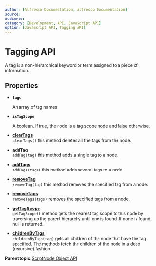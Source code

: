 ```yaml
---
author: [Alfresco Documentation, Alfresco Documentation]
source: 
audience: 
category: [Development, API, JavaScript API]
option: [JavaScript API, Tagging API]
---
```


# Tagging API

A tag is a non-hierarchical keyword or term assigned to a piece of information.

## Properties

-   **`tags`**

    An array of tag names

-   **`isTagScope`**

    A boolean. If true, the node is a tag scope node and false otherwise.


-   **[clearTags](../references/API-JS-ScriptNode-Tagging-clearTags.md)**  
`clearTags()` this method deletes all the tags from the node.
-   **[addTag](../references/API-JS-ScriptNode-Tagging-addTag.md)**  
`addTag(tag)` this method adds a single tag to a node.
-   **[addTags](../references/API-JS-ScriptNode-Tagging-addTags.md)**  
`addTags(tags)` this method adds several tags to a node.
-   **[removeTag](../references/API-JS-ScriptNode-Tagging-removeTag.md)**  
`removeTag(tag)` this method removes the specified tag from a node.
-   **[removeTags](../references/API-JS-ScriptNode-Tagging-removeTags.md)**  
`removeTags(tags)` removes the specified tags from a node.
-   **[getTagScope](../references/API-JS-ScriptNode-Tagging-getTagScope.md)**  
`getTagScope()` method gets the nearest tag scope to this node by traversing up the parent hierarchy until one is found. If none is found, null is returned.
-   **[childrenByTags](../references/API-JS-ScriptNode-Tagging-childrenByTags.md)**  
`childrenByTags(tag)` gets all children of the node that have the tag specified. The methods fetch the children of the node in a deep \(recursive\) fashion.

**Parent topic:**[ScriptNode Object API](../references/API-JS-ScriptNode.md)

